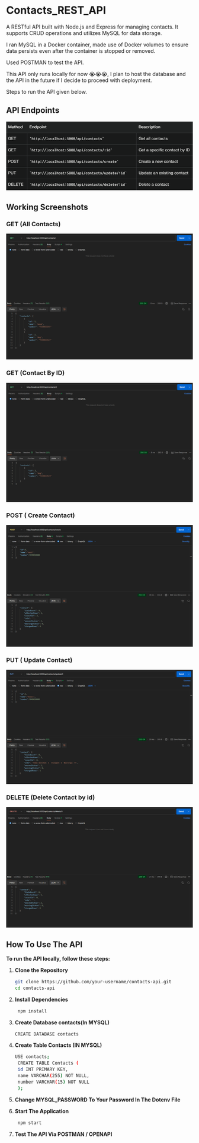 # Contacts_REST_API

A RESTful API built with Node.js and Express for managing contacts. It supports CRUD operations and utilizes MySQL for data storage. 

I ran MySQL in a Docker container, made use of Docker volumes to ensure data persists even after the container is stopped or removed.

Used POSTMAN to test the API.

This API only runs locally for now 😭😭😭, I plan to host the database and the API in the future if I decide to proceed with deployment.

Steps to run the API given below.

## API Endpoints
<p align="center">
  <img src="./screenshots/endpoints.png" alt="endpoints">
</p>

## Working Screenshots

### GET (All Contacts)
<p align="center">
  <img src="./screenshots/getallcontacts.png" alt="get contacts">
</p>

### GET (Contact By ID)
<p align="center">
  <img src="./screenshots/getcontactbyid.png" alt="get contact by id">
</p>


### POST ( Create Contact)
<p align="center">
  <img src="./screenshots/createcontact.png" alt="create contact">
</p>

### PUT ( Update Contact)
<p align="center">
  <img src="./screenshots/updatecontactbyid.png" alt="update contact">
</p>

### DELETE (Delete Contact by id)
<p align="center">
  <img src="./screenshots/deletecontactbyid.png" alt="delete contact">
</p>

## How To Use The API

**To run the API locally, follow these steps:**

1. **Clone the Repository**

   ```bash
   git clone https://github.com/your-username/contacts-api.git
   cd contacts-api

2. **Install Dependencies**

   ```bash
    npm install

3. **Create Database contacts(In MYSQL)** 

   ```bash
   CREATE DATABASE contacts

3. **Create Table Contacts (IN MYSQL)**
   ```bash
   USE contacts;
    CREATE TABLE Contacts (
    id INT PRIMARY KEY,
    name VARCHAR(255) NOT NULL,
    number VARCHAR(15) NOT NULL
    );

4. **Change MYSQL_PASSWORD To Your Password In The Dotenv File**

5. **Start The Application**
   ```bash
    npm start
6. **Test The API Via POSTMAN / OPENAPI**
